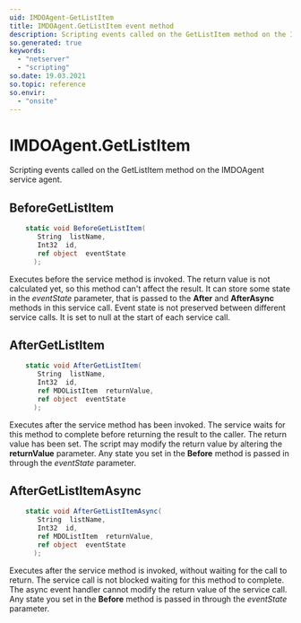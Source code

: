 ```yaml
---
uid: IMDOAgent-GetListItem
title: IMDOAgent.GetListItem event method
description: Scripting events called on the GetListItem method on the IMDOAgent service agent.
so.generated: true
keywords:
  - "netserver"
  - "scripting"
so.date: 19.03.2021
so.topic: reference
so.envir:
  - "onsite"
---
```

# IMDOAgent.GetListItem

Scripting events called on the <see cref='M:SuperOffice.CRM.Services.IMDOAgent.GetListItem'>GetListItem</see> method on the <see cref='IMDOAgent'>IMDOAgent</see>  service agent.

## BeforeGetListItem
```cs
    static void BeforeGetListItem(
       String  listName,
       Int32  id,
       ref object  eventState
      );
```
Executes before the service method is invoked.
The return value is not calculated yet, so this method can't affect the result.
It can store some state in the *eventState* parameter, that is passed to the **After** and **AfterAsync** methods in this service call.
Event state is not preserved between different service calls. It is set to null at the start of each service call.
## AfterGetListItem
```cs
    static void AfterGetListItem(
       String  listName,
       Int32  id,
       ref MDOListItem  returnValue,
       ref object  eventState
      );
```
Executes after the service method has been invoked. The service waits for this method to complete before returning the result to the caller.
The return value has been set. The script may modify the return value by altering the **returnValue** parameter.
Any state you set in the **Before** method is passed in through the *eventState* parameter.
## AfterGetListItemAsync
```cs
    static void AfterGetListItemAsync(
       String  listName,
       Int32  id,
       ref MDOListItem  returnValue,
       ref object  eventState
      );
```
Executes after the service method is invoked, without waiting for the call to return.
The service call is not blocked waiting for this method to complete.
The async event handler cannot modify the return value of the service call.
Any state you set in the **Before** method is passed in through the *eventState* parameter.

